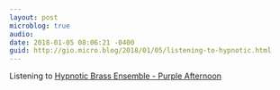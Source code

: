 ```yaml
---
layout: post
microblog: true
audio: 
date: 2018-01-05 08:06:21 -0400
guid: http://gio.micro.blog/2018/01/05/listening-to-hypnotic.html
---
```

Listening to [Hypnotic Brass Ensemble - Purple Afternoon](https://itunes.apple.com/us/album/purple-afternoon/1305831258?i=1305831278)
